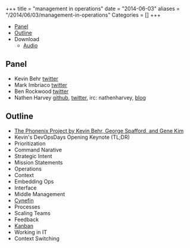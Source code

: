 +++
title = "management in operations"
date = "2014-06-03"
aliases = "/2014/06/03/management-in-operations"
Categories = []
+++

* [Panel](http://foodfightshow.org/2014/04/management-in-operations.html#panel)
* [Outline](http://foodfightshow.org/2014/04/management-in-operations.html#outline)
* Download
  * [Audio](http://traffic.libsyn.com/foodfight/FoodFightShow73-ManagementInOperations.mp3)

Panel<a name="panel"></a>
-----

* Kevin Behr [twitter](https://twitter.com/kevinbehr)
* Mark Imbriaco [twitter](https://twitter.com/markimbriaco)
* Ben Rockwood [twitter](https://twitter.com/benr)
* Nathen Harvey [github](http://github.com/nathenharvey), [twitter](http://twitter.com/nathenharvey), irc: nathenharvey, [blog](http://nathenharvey.com)

<!-- more --> 

Outline<a name="outline"></a>
-------
* [The Phonenix Project by Kevin Behr, George Spafford, and Gene Kim](http://www.amazon.com/The-Phoenix-Project-Helping-Business/dp/0988262592)
* Kevin's DevOpsDays Opening Keynote (TL;DR)
 * Prioritization
 * Command Narative 
 * Strategic Intent
* Mission Statements
* Operations
 * Context
* Embedding Ops
* Interface
* Middle Management
* [Cynefin](http://en.wikipedia.org/wiki/Cynefin)
* Processes
 * Scaling Teams
 * Feedback
 * [Kanban](http://en.wikipedia.org/wiki/Kanban)
* Working in IT
* Context Switching
